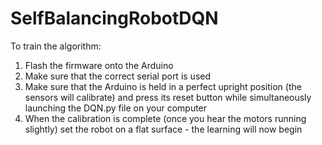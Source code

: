 # SelfBalancingRobotDQN
To train the algorithm:
1. Flash the firmware onto the Arduino
2. Make sure that the correct serial port is used
3. Make sure that the Arduino is held in a perfect upright position (the sensors will calibrate) and press its reset button while simultaneously launching the DQN.py file on your computer
4. When the calibration is complete (once you hear the motors running slightly) set the robot on a flat surface - the learning will now begin
